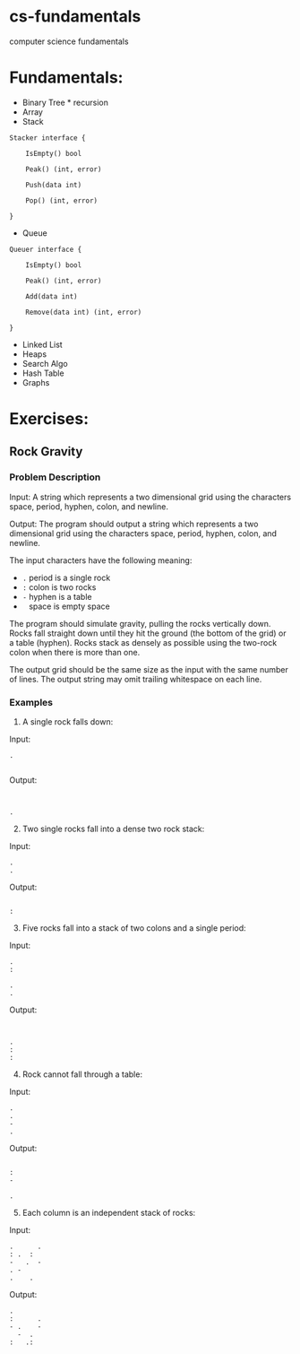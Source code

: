 # cs-fundamentals
computer science fundamentals

# Fundamentals:
* Binary Tree * recursion
* Array
* Stack
```
Stacker interface {

	IsEmpty() bool

	Peak() (int, error)

	Push(data int)

	Pop() (int, error)

}
```

* Queue
```
Queuer interface {

	IsEmpty() bool

	Peak() (int, error)

	Add(data int)

	Remove(data int) (int, error)

}
```
* Linked List
* Heaps
* Search Algo
* Hash Table
* Graphs

# Exercises:

## Rock Gravity

### Problem Description

Input:  A string which represents a two dimensional grid using the characters space, period, hyphen, colon, and newline.

Output:  The program should output a string which represents a two dimensional grid using the characters space, period, hyphen, colon, and newline.

The input characters have the following meaning:

- `.` period is a single rock
- `:` colon is two rocks
- `-` hyphen is a table
- ` ` space is empty space

The program should simulate gravity, pulling the rocks vertically down.  Rocks fall straight down until they hit the ground (the bottom of the grid) or a table (hyphen).  Rocks stack as densely as possible using the two-rock colon when there is more than one.

The output grid should be the same size as the input with the same number of lines.  The output string may omit trailing whitespace on each line.

### Examples

1. A single rock falls down:

Input:
```
.


```
Output:
```


.
```

2. Two single rocks fall into a dense two rock stack:

Input:
```
.
.
```
Output:
```

:
```

3. Five rocks fall into a stack of two colons and a single period:

Input:
```
.
:

.
.
```
Output:
```


.
:
:
```

4. Rock cannot fall through a table:

Input:
```
.
.
-
.

```
Output:
```

:
-

.
```

5. Each column is an independent stack of rocks:

Input:
```
.      .
: .  :
-   .  -
. -
.    .
```
Output:
```
.
:      .
- .    -
  -  .
:   .:
```

